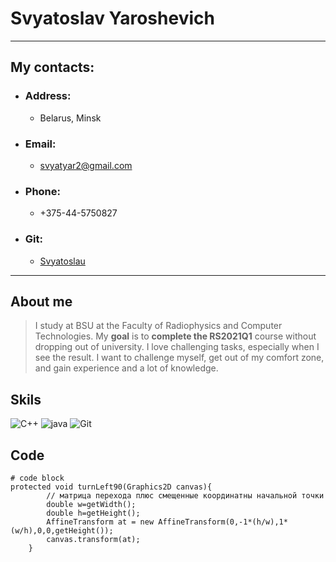 # **Svyatoslav Yaroshevich**

---
##    My contacts:
- ###  **Аddress:** 
   - Belarus, Minsk      
- ### **Email:**   
   - svyatyar2@gmail.com
- ### **Phone:**   
  - +375-44-5750827 
- ### **Git:**
  - [Svyatoslau](https://github.com/Svyatoslau)

---

## About me
> I study at BSU at the Faculty of Radiophysics and Computer Technologies. My **goal** is to **complete the RS2021Q1** course without dropping out of university.
> I love challenging tasks, especially when I see the result. I want to challenge myself, get out of my comfort zone, and gain experience and a lot of knowledge.

## Skils
![C++](https://freepngimg.com/thumb/c++/2-2-c++-png-clipart-thumb.png) ![java](https://freepngimg.com/thumb/java/85390-java-language-text-programming-logo-programmer-thumb.png) ![Git](https://git-scm.com/images/logos/logomark-black@2x.png)

## Сode
```
# code block
protected void turnLeft90(Graphics2D canvas){
        // матрица перехода плюс смещенные координатны начальной точки
        double w=getWidth();
        double h=getHeight();
        AffineTransform at = new AffineTransform(0,-1*(h/w),1*(w/h),0,0,getHeight());
        canvas.transform(at);
    }
```

